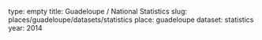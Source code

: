 type: empty
title: Guadeloupe / National Statistics
slug: places/guadeloupe/datasets/statistics
place: guadeloupe
dataset: statistics
year: 2014
